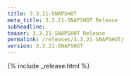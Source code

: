 ```yaml
---
title: 3.3.21-SNAPSHOT
meta_title: 3.3.21-SNAPSHOT Release
subheadline: 
teaser: 3.3.21-SNAPSHOT Release
permalink: /releases/3.3.21-SNAPSHOT/
version: 3.3.21-SNAPSHOT
---
```


{% include _release.html %}
